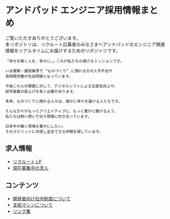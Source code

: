 # アンドパッド エンジニア採用情報まとめ

ご覧いただきありがとうございます。  
本リポジトリは、リクルート応募者のみなさまへアンドパッドのエンジニア関連情報をリアルタイムにお届けするためのリポジトリです。

```
「幸せを築く人を、幸せに。」これが私たちの掲げるミッションです。

いま建築・建設業界で “ものづくり” に携わる方の人手不足や
長時間労働が社会問題となっています。

今後これらの課題に対して、デジタルシフトによる生産性向上や、
就労者数の底上げを急ぐ必要があります。

本来、ものづくりに携わる人々は、誰かに幸せを届ける人たちです。

そんな方々がもっとクリエイティブに、もっと豊かに働けるよう、
私たちは熱い想いで日々現場に向き合っています。

日本中の働く現場を豊かにしたい。
そのスピリットに共感し並走できる仲間を探しています。
```

## 求人情報

- [リクルート LP](https://recruit.andpad.co.jp/)
- [現在募集中の求人](https://hrmos.co/pages/andpad/jobs?category=1400453786062708736)

## コンテンツ

- [開発者向け社内制度について](./in-company-system.md)
- [支給マシンについて](./pc.md)
- [リンク集](./publications.md)
